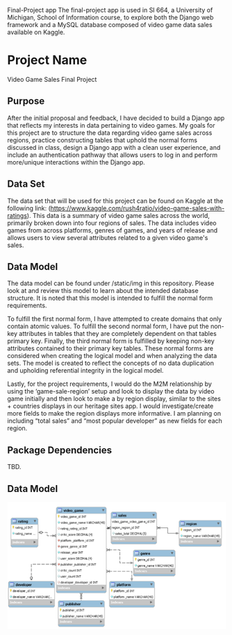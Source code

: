 Final-Project app
The final-project app is used in SI 664, a University of Michigan, School of Information course, to explore both the Django web framework and a MySQL database composed of video game data sales available on Kaggle.


# Project Name
Video Game Sales Final Project

## Purpose
After the initial proposal and feedback, I have decided to build a Django app that reflects my interests in data pertaining to video games. My goals for this project are to structure the data regarding video game sales across regions, practice constructing tables that uphold the normal forms discussed in class, design a Django app with a clean user experience, and include an authentication pathway that allows users to log in and perform more/unique interactions within the Django app.

## Data Set
The data set that will be used for this project can be found on Kaggle at the following link: (https://www.kaggle.com/rush4ratio/video-game-sales-with-ratings). This data is a summary of video game sales across the world, primarily broken down into four regions of sales. The data includes video games from across platforms, genres of games, and years of release and allows users to view several attributes related to a given video game's sales.

## Data Model
The data model can be found under /static/img in this repository. Please look at and review this model to learn about the intended database structure.
It is noted that this model is intended to fulfill the normal form requirements.

 To fulfill the first normal form, I have attempted to create domains that only contain atomic values. To fulfill the second normal form, I have put the non-key attributes in tables that they are completely dependent on that tables primary key. Finally, the third normal form is fulfilled by keeping non-key attributes contained to their primary key tables. These normal forms are considered when creating the logical model and when analyzing the data sets. The model is created to reflect the concepts of no data duplication and upholding referential integrity in the logical model.

 Lastly, for the project requirements, I would do the M2M relationship by using the ‘game-sale-region’ setup and look to display the data by video game initially and then look to make a by region display, similar to the sites + countries displays in our heritage sites app. I would investigate/create more fields to make the region displays more informative. I am planning on including “total sales” and “most popular developer” as new fields for each region.

## Package Dependencies
TBD.

## Data Model
![Video Game Sales](https://github.com/Michael-Cantley/SI664-Final-Project/blob/master/static/img/complete_video_game_sales.PNG)
